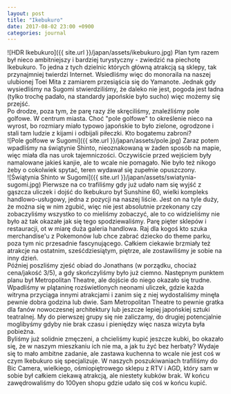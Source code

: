 ```yaml
---
layout: post
title: "Ikebukuro"
date: 2017-08-02 23:00 +0900
categories: journal
---
```


![HDR Ikebukuro]({{ site.url }}/japan/assets/ikebukuro.jpg)
Plan tym razem był nieco ambitniejszy i bardziej turystyczny - zwiedzić na piechotę Ikebukuro. To jedna z tych dzielnic których główną atrakcją są sklepy, tak przynajmniej twierdzi Internet. Wsiedliśmy więc do monoraila na naszej ulubionej Toei Mita z zamiarem przesiąścia się do Yamanote. Jednak gdy wysiedliśmy na Sugomi stwierdziliśmy, że daleko nie jest, pogoda jest ładna (tylko trochę padało, na standardy japońskie było sucho) więc możemy się przejść.  
Po drodze, poza tym, że parę razy źle skręciliśmy, znaleźliśmy pole golfowe. W centrum miasta. Choć "pole golfowe" to określenie nieco na wyrost, bo rozmiary miało typowo japońskie to było zielone, ogrodzone i stali tam ludzie z kijami i odbijali piłeczki. Kto bogatemu zabroni?  
![Pole golfowe w Sugomi]({{ site.url }}/japan/assets/pole.jpg)
Zaraz potem wpadliśmy na świątynie Shinto, nieoznakowaną w żaden sposób na mapie, więc miała dla nas urok tajemniczości. Oczywiście przed wejściem były namalowane jakieś kanjie, ale to wcale nie pomagało. Nie było też nikogo żeby o cokolwiek spytać, teren wydawał się zupełnie opuszczony.  
![Świątynia Shinto w Sugomi]({{ site.url }}/japan/assets/swiatynia-sugomi.jpg)
Pierwsze na co trafiliśmy gdy już udało nam się wyjść z gąszcza uliczek i dojść do Ikebukuro był Sunshine 60, wielki kompleks handlowo-usługowy, jedna z pozycji na naszej liście. Jest on na tyle duży, że można się w nim zgubić, więc nie jest absolutnie przekonany czy zobaczyliśmy wszystko to co mieliśmy zobaczyć, ale to co widzieliśmy nie było aż tak okazałe jak się tego spodziewaliśmy. Parę pięter sklepów i restauracji, ot w miarę duża galeria handlowa. Raj dla kogoś kto szuka merchandise'u z Pokemonów lub chce zabrać dziecko do theme parku, poza tym nic przesadnie fascynującego. Całkiem ciekawie brzmiały też atrakcje na ostatnim, sześćdziesiątym, piętrze, ale zostawiliśmy je sobie na inny dzień.  
Później poszliśmy zjeść obiad do Jonathans (w porządku, chociaż cena/jakość 3/5), a gdy skończyliśmy było już ciemno. Następnym punktem planu był Metropolitan Theatre, ale dojście do niego okazało się trudne. Wpadliśmy w plątaninę rozświetlonych neonami uliczek, gdzie każda witryna przyciąga innymi atrakcjami i zanim się z niej wydostaliśmy minęła pewnie dobra godzina lub dwie. Sam Metropolitan Theatre to pewnie gratka dla fanów nowoczesnej architektury lub jeszcze lepiej japońskiej sztuki teatralnej. My do pierwszej grupy się nie zaliczamy, do drugiej potencjalnie moglibyśmy gdyby nie brak czasu i pieniędzy więc nasza wizyta była pobieżna.  
Byliśmy już solidnie zmęczeni, a chcieliśmy kupić jeszcze kubki, bo okazało się, że w naszym mieszkaniu ich nie ma, a jak tu żyć bez herbaty? Wydaje się to mało ambitne zadanie, ale zastawa kuchenna to wcale nie jest coś w czym Ikebukuro się specjalizuje. W naszych poszukiwaniach trafiliśmy do Bic Camera, wielkiego, ośmiopiętrowego sklepu z RTV i AGD, który sam w sobie był całkiem ciekawą atrakcją, ale niestety kubków brak. W końcu zawędrowaliśmy do 100yen shopu gdzie udało się coś w końcu kupić.
